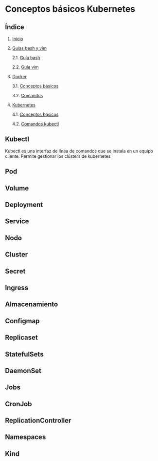 # Conceptos básicos Kubernetes

## Índice

1. [Inicio](../../../)
2. [Guías bash y vim](../Guias_bash_y_vim/)

    2.1. [Guía bash](../Guias_bash_y_vim/bash.md)

    2.2. [Guía vim](../Guias_bash_y_vim/vim.md)
 
3. [Docker](../Docker/)

    3.1. [Conceptos básicos](../Docker/Conceptos.md)
    
    3.2. [Comandos](../Docker/comandos.md)

4. [Kubernetes](.)

    4.1. [Conceptos básicos](./Conceptos.md)

    4.2. [Comandos kubectl](./Comandos_kubectl.md)

## Kubectl
Kubectl es una interfaz de línea de comandos que se instala en un equipo cliente. Permite gestionar los clústers de kubernetes 
## Pod

## Volume

## Deployment

## Service

## Nodo

## Cluster

## Secret

## Ingress

## Almacenamiento

## Configmap

## Replicaset

## StatefulSets

## DaemonSet

## Jobs

## CronJob

## ReplicationController

## Namespaces

## Kind

